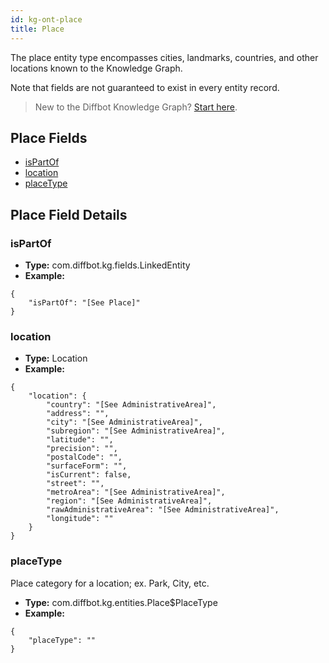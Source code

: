 ```yaml
---
id: kg-ont-place
title: Place
---
```


The place entity type encompasses cities, landmarks, countries, and other locations known to the Knowledge Graph. 

Note that fields are not guaranteed to exist in every entity record.

>New to the Diffbot Knowledge Graph? [Start here](dql-quickstart).

## Place Fields
* [isPartOf](#ispartof) 
* [location](#location) 
* [placeType](#placetype) 

## Place Field Details

### isPartOf
  
* **Type:** com.diffbot.kg.fields.LinkedEntity
* **Example:**
```
{
	"isPartOf": "[See Place]"
}
```
### location
  
* **Type:** Location
* **Example:**
```
{
	"location": {
		"country": "[See AdministrativeArea]",
		"address": "",
		"city": "[See AdministrativeArea]",
		"subregion": "[See AdministrativeArea]",
		"latitude": "",
		"precision": "",
		"postalCode": "",
		"surfaceForm": "",
		"isCurrent": false,
		"street": "",
		"metroArea": "[See AdministrativeArea]",
		"region": "[See AdministrativeArea]",
		"rawAdministrativeArea": "[See AdministrativeArea]",
		"longitude": ""
	}
}
```
### placeType
  Place category for a location; ex. Park, City, etc.
* **Type:** com.diffbot.kg.entities.Place$PlaceType
* **Example:**
```
{
	"placeType": ""
}
```
